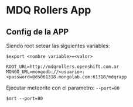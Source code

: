 MDQ Rollers App
===============

Config de la APP
----------------

Siendo root setear las siguientes variables:

`$export <nombre variable>=<valor>`

`ROOT_URL=http://mdqrollers.openshift.com.ar`
`MONGO_URL=mongodb://<usuario>:<password>@ds061318.mongolab.com:61318/mdqrapp`


Ejecutar meteorite con el parametro: `--port=80`

`$mrt --port=80`
